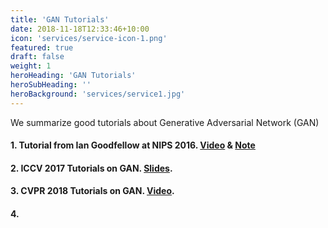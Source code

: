 ```yaml
---
title: 'GAN Tutorials'
date: 2018-11-18T12:33:46+10:00
icon: 'services/service-icon-1.png'
featured: true
draft: false
weight: 1
heroHeading: 'GAN Tutorials'
heroSubHeading: ''
heroBackground: 'services/service1.jpg'
---
```

We summarize good tutorials about Generative Adversarial Network (GAN)

#### 1. Tutorial from Ian Goodfellow at NIPS 2016. [Video](https://www.youtube.com/watch?v=HGYYEUSm-0Q) & [Note](https://arxiv.org/abs/1701.00160)

#### 2. ICCV 2017 Tutorials on GAN. [Slides](https://sites.google.com/view/iccv-2017-gans/schedule).

#### 3. CVPR 2018 Tutorials on GAN. [Video](https://sites.google.com/view/cvpr2018tutorialongans/). 

#### 4. 

